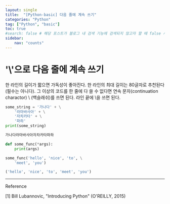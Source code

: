 ```yaml
---
layout: single
title:  "[Python-basic] 다음 줄에 계속 쓰기"
categories: "Python"
tag: ["Python", "basic"]
toc: true
#search: false # 해당 포스트가 블로그 내 검색 기능에 검색되지 않고자 할 때 false 사용.
sidebar:
    nav: "counts"
---
```

# '\\'으로 다음 줄에 계속 쓰기

한 라인의 길이가 짧으면 가독성이 좋아진다. 한 라인의 최대 길이는 80글자로 추천된다 (필수는 아니다). 그 이상의 코드를 한 줄에 다 쓸 수 없다면 연속 문자(continuation charactor) \ (백슬래쉬)를 쓰면 된다. 라인 끝에 \을 쓰면 된다.

```python
some_string = '가나다' + \
    '라마바사아' + \
    '자차카타' + \
    '파하'
print(some_string)
```

```python
가나다라마바사아자차카타파하
```

```python
def some_func(*args):
    print(args)

some_func('hello', 'nice', 'to', \
    'meet', 'you')
```

```python
('hello', 'nice', 'to', 'meet', 'you')
```

---

Reference

[1] Bill Lubannovic, "Introducing Python" (O'REILLY, 2015)